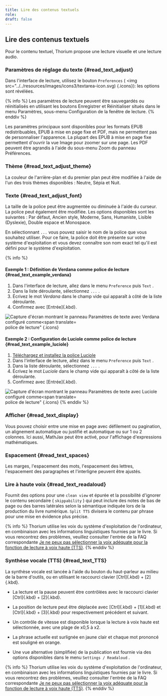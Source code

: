 ```yaml
---
title: Lire des contenus textuels
role: 
draft: false
---
```


## Lire des contenus textuels

Pour le contenu textuel, Thorium propose une lecture visuelle et une lecture audio.

### Paramètres de réglage du texte {#read_text_adjust}

Dans l'interface de lecture, utilisez le bouton `Preferences` ( <img src="../../resources/images/icons3/textarea-icon.svg) {.icons}): les options sont révélées.

{% info %}
Les paramètres de lecture peuvent être sauvegardés ou réinitialisés en utilisant les boutons <span class="ui_button">Enregistrer</span> et <span class="ui_button">Réinitialiser</span> situés dans le menu <span class="ui_button">Paramètres</span>, sous-menu <span class="ui_button">Configuration</span> de la fenêtre de lecture. 
{% enddiv %}

Les paramètres principaux sont disponibles pour les formats EPUB redistribuables, EPUB à mise en page fixe et PDF, mais ne permettent pas de personnaliser l'apparence. La plupart des EPUB à mise en page fixe permettent d'ouvrir la vue Image pour zoomer sur une page. Les PDF peuvent être agrandis à l'aide du sous-menu Zoom du panneau Préférences.

### Thème {#read_text_adjust_theme}

La couleur de l'arrière-plan et du premier plan peut être modifiée à l'aide de l'un des trois thèmes disponibles : Neutre, Sépia et Nuit.

### Texte {#read_text_adjust_font}

La taille de la police peut être augmentée ou diminuée à l'aide du curseur. La police peut également être modifiée. Les options disponibles sont les suivantes : Par défaut, Ancien style, Moderne, Sans, Humaniste, Lisible (Dyslexie), Double espace et Monospace.

En sélectionnant `...` vous pouvez saisir le nom de la police que vous souhaitez utiliser. Pour ce faire, la police doit être présente sur votre système d'exploitation et vous devez connaître son nom exact tel qu'il est défini pour le système d'exploitation.

{% info %}

#### Exemple 1 : Définition de Verdana comme police de lecture {#read_text_example_verdana}

1. Dans l'interface de lecture, allez dans le menu `Preference` puis `Text` .
2. Dans la liste déroulante, sélectionnez `...` .
3. Écrivez le mot *Verdana* dans le champ vide qui apparaît à côté de la liste déroulante.
4. Confirmez avec [Entrée]{.kbd}.

<img src="../../resources/images/local-fr/thorium-verdana.png" alt="Capture d'écran montrant le panneau Paramètres de texte avec Verdana configuré comme&lt;span translate=" /> police de lecture" {.icons}

#### Exemple 2 : Configuration de Luciole comme police de lecture {#read_text_example_luciole}

1. [Téléchargez et installez la police Luciole](https://www.luciole-vision.com/#download)
2. Dans l'interface de lecture, allez dans le menu `Preference` puis `Text` .
3. Dans la liste déroulante, sélectionnez `...` .
4. Écrivez le mot *Luciole* dans le champ vide qui apparaît à côté de la liste déroulante.
5. Confirmez avec [Entrée]{.kbd}.

<img src="../../resources/images/local-fr/thorium-luciole.png" alt="Capture d'écran montrant le panneau Paramètres de texte avec Luciole configuré comme&lt;span translate=" /> police de lecture" {.icons} {% enddiv %}

### Afficher {#read_text_display}

Vous pouvez choisir entre une mise en page avec défilement ou pagination, un alignement automatique ou justifié et automatique ou sur 1 ou 2 colonnes. Ici aussi, MathJax peut être activé, pour l'affichage d'expressions mathématiques.

### Espacement {#read_text_spaces}

Les marges, l'espacement des mots, l'espacement des lettres, l'espacement des paragraphes et l'interligne peuvent être ajustés.

### Lire à haute voix {#read_text_readaloud}

Fournit des options pour une `clean view` et épurée et la possibilité d'ignorer le contenu secondaire ( `skippability` ) qui peut inclure des notes de bas de page ou des barres latérales selon la sémantique indiquée lors de la production du livre numérique. `Split TTS` divisera le contenu par phrase pour une mise en évidence plus précise.

{% info %} Thorium utilise les voix du système d'exploitation de l'ordinateur, en combinaison avec les informations linguistiques fournies par le livre. Si vous rencontrez des problèmes, veuillez consulter l'entrée de la FAQ correspondante [Je ne peux pas sélectionner la voix adéquate pour la fonction de lecture à voix haute (TTS)](). {% enddiv %}

### Synthèse vocale (TTS) {#read_text_TTS}

La synthèse vocale est lancée à l'aide du bouton du haut-parleur au milieu de la barre d'outils, ou en utilisant le raccourci clavier [Ctrl]{.kbd} + [2]{.kbd}.

- La lecture et la pause peuvent être contrôlées avec le raccourci clavier [Ctrl]{.kbd} + [2]{.kbd}.

- La position de lecture peut être déplacée avec [Ctrl]{.kbd} + [1]{.kbd} et [Ctrl]{.kbd} + [3]{.kbd} pour respectivement précédent et suivant.

- Un contrôle de vitesse est disponible lorsque la lecture à voix haute est sélectionnée, avec une plage de x0,5 à x2.

- La phrase actuelle est surlignée en jaune clair et chaque mot prononcé est souligné en orange.

- Une vue alternative (simplifiée) de la publication est fournie via des options disponibles dans le menu `Settings / Readaloud` .

{% info %} Thorium utilise les voix du système d'exploitation de l'ordinateur, en combinaison avec les informations linguistiques fournies par le livre. Si vous rencontrez des problèmes, veuillez consulter l'entrée de la FAQ correspondante [Je ne peux pas sélectionner la voix adéquate pour la fonction de lecture à voix haute (TTS)](). {% enddiv %}
